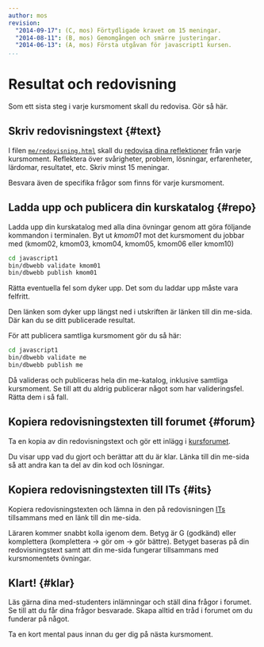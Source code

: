 ```yaml
---
author: mos
revision:
  "2014-09-17": (C, mos) Förtydligade kravet om 15 meningar.
  "2014-08-11": (B, mos) Gemomgången och smärre justeringar.
  "2014-06-13": (A, mos) Första utgåvan för javascript1 kursen.
...
```

Resultat och redovisning
==================================

Som ett sista steg i varje kursmoment skall du redovisa. Gör så här.

<!--more-->



Skriv redovisningstext {#text}
---------------------------------------

I filen [`me/redovisning.html`](javascript1/repo/me/redovisning.html) skall du [redovisa dina reflektioner](kunskap/att-skriva-en-bra-redovisningstext) från varje kursmoment. Reflektera över svårigheter, problem, lösningar, erfarenheter, lärdomar, resultatet, etc. Skriv minst 15 meningar.

Besvara även de specifika frågor som finns för varje kursmoment.



Ladda upp och publicera din kurskatalog {#repo}
---------------------------------------

Ladda upp din kurskatalog med alla dina övningar genom att göra följande kommandon i terminalen. Byt ut *kmom01* mot det kursmoment du jobbar med (kmom02, kmom03, kmom04, kmom05, kmom06 eller kmom10)

```bash
cd javascript1
bin/dbwebb validate kmom01
bin/dbwebb publish kmom01
```

Rätta eventuella fel som dyker upp. Det som du laddar upp måste vara felfritt. 

Den länken som dyker upp längst ned i utskriften är länken till din me-sida. Där kan du se ditt publicerade resultat.

För att publicera samtliga kursmoment gör du så här:

```bash
cd javascript1
bin/dbwebb validate me
bin/dbwebb publish me
```

Då valideras och publiceras hela din me-katalog, inklusive samtliga kursmoment. Se till att du aldrig publicerar något som har valideringsfel. Rätta dem i så fall.



Kopiera redovisningstexten till forumet {#forum}
---------------------------------------

Ta en kopia av din redovisningstext och gör ett inlägg i [kursforumet](forum/utbildning/javascript1). 

Du visar upp vad du gjort och berättar att du är klar. Länka till din me-sida så att andra kan ta del av din kod och lösningar.



Kopiera redovisningstexten till ITs {#its}
---------------------------------------

Kopiera redovisningstexten och lämna in den på redovisningen [ITs](bth#its) tillsammans med en länk till din me-sida. 

Läraren kommer snabbt kolla igenom dem. Betyg är G (godkänd) eller komplettera (komplettera -> gör om -> gör bättre). Betyget baseras på din redovisningstext samt att din me-sida fungerar tillsammans med kursmomentets övningar.



Klart! {#klar}
---------------------------------------

Läs gärna dina med-studenters inlämningar och ställ dina frågor i forumet. Se till att du får dina frågor besvarade. Skapa alltid en tråd i forumet om du funderar på något.

Ta en kort mental paus innan du ger dig på nästa kursmoment.




